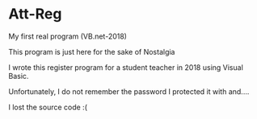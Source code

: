 # Att-Reg
My first real program (VB.net-2018)

This program is just here for the sake of Nostalgia

I wrote this register program for a student teacher in 2018 using Visual Basic. 

Unfortunately, I do not remember the password I protected it with and....

I lost the source code :(
